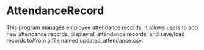 # AttendanceRecord
This program manages employee attendance records. It allows users to add new attendance records, display all attendance records, and save/load records to/from a file named updated_attendance.csv.
